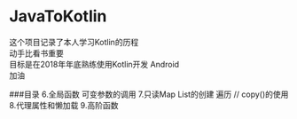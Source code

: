 # JavaToKotlin
这个项目记录了本人学习Kotlin的历程<br />
动手比看书重要 <br />
目标是在2018年年底熟练使用Kotlin开发 Android<br />
加油

###目录
6.全局函数 可变参数的调用
7.只读Map List的创建 遍历 // copy()的使用
8.代理属性和懒加载
9.高阶函数